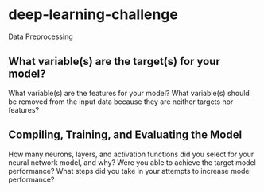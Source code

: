 # deep-learning-challenge

Data Preprocessing

## What variable(s) are the target(s) for your model?
What variable(s) are the features for your model?
What variable(s) should be removed from the input data because they are neither targets nor features?


## Compiling, Training, and Evaluating the Model

How many neurons, layers, and activation functions did you select for your neural network model, and why?
Were you able to achieve the target model performance?
What steps did you take in your attempts to increase model performance?
